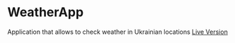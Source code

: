 # WeatherApp
Application that allows to check weather in Ukrainian locations
[Live Version](http://yarostbaklajana-weather.tk/)
